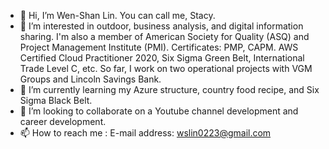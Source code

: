 - 👋 Hi, I’m Wen-Shan Lin. You can call me, Stacy.
- 👀 I’m interested in outdoor, business analysis, and digital information sharing. I'm also a member of American Society for Quality (ASQ) and Project Management Institute (PMI). Certificates: PMP, CAPM. AWS Certified Cloud Practitioner 2020, Six Sigma Green Belt, International Trade Level C, etc. So far, I work on two operational projects with VGM Groups and Lincoln Savings Bank. 
- 🌱 I’m currently learning my Azure structure, country food recipe, and Six Sigma Black Belt.
- 💞️ I’m looking to collaborate on a Youtube channel development and career development.
- 📫 How to reach me : E-mail address: wslin0223@gmail.com

<!---
wslin0223/wslin0223 is a ✨ special ✨ repository because its `README.md` (this file) appears on your GitHub profile.
You can click the Preview link to take a look at your changes.
--->
